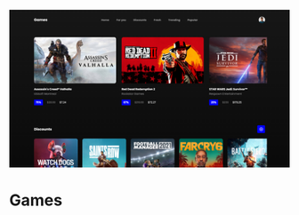 ![Alt games](https://raw.githubusercontent.com/artyom285/portfolio/master/assets/portfolio/web-store.png)

# Games